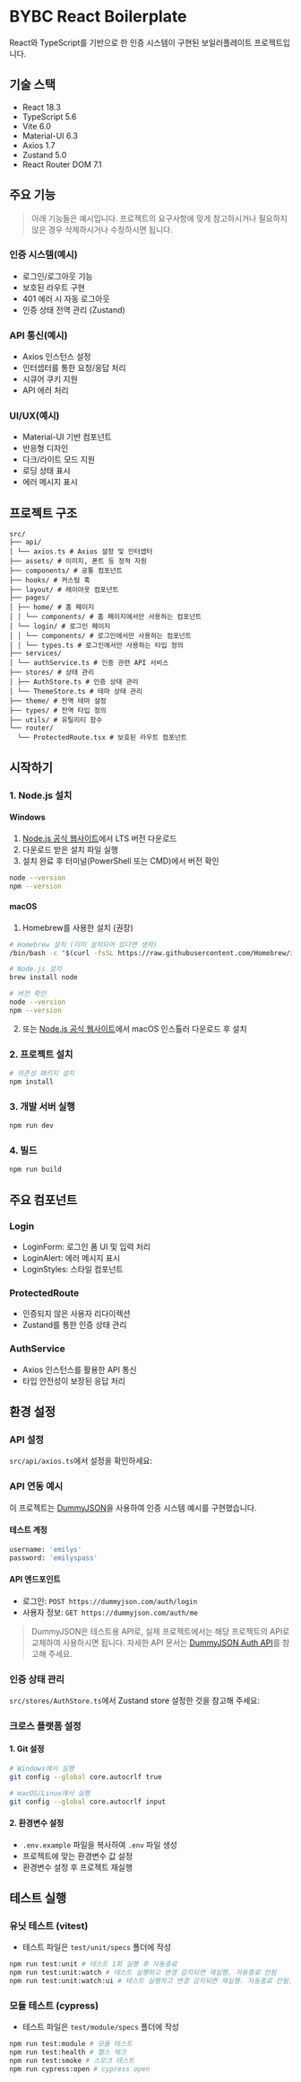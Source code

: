 # BYBC React Boilerplate

React와 TypeScript를 기반으로 한 인증 시스템이 구현된 보일러플레이트 프로젝트입니다.

## 기술 스택

- React 18.3
- TypeScript 5.6
- Vite 6.0
- Material-UI 6.3
- Axios 1.7
- Zustand 5.0
- React Router DOM 7.1

## 주요 기능

> 아래 기능들은 예시입니다. 프로젝트의 요구사항에 맞게 참고하시거나 필요하지 않은 경우 삭제하시거나 수정하시면 됩니다.

### 인증 시스템(예시)

- 로그인/로그아웃 기능
- 보호된 라우트 구현
- 401 에러 시 자동 로그아웃
- 인증 상태 전역 관리 (Zustand)

### API 통신(예시)

- Axios 인스턴스 설정
- 인터셉터를 통한 요청/응답 처리
- 시큐어 쿠키 지원
- API 에러 처리

### UI/UX(예시)

- Material-UI 기반 컴포넌트
- 반응형 디자인
- 다크/라이트 모드 지원
- 로딩 상태 표시
- 에러 메시지 표시

## 프로젝트 구조

```doc
src/
├── api/
│ └── axios.ts # Axios 설정 및 인터셉터
├── assets/ # 이미지, 폰트 등 정적 자원
├── components/ # 공통 컴포넌트
├── hooks/ # 커스텀 훅
├── layout/ # 레이아웃 컴포넌트
├── pages/
│ ├── home/ # 홈 페이지
│ │ └── components/ # 홈 페이지에서만 사용하는 컴포넌트
│ └── login/ # 로그인 페이지
│ │ └── components/ # 로그인에서만 사용하는 컴포넌트
│ │ └── types.ts # 로그인에서만 사용하는 타입 정의
├── services/
│ └── authService.ts # 인증 관련 API 서비스
├── stores/ # 상태 관리
│ ├── AuthStore.ts # 인증 상태 관리
│ └── ThemeStore.ts # 테마 상태 관리
├── theme/ # 전역 테마 설정
├── types/ # 전역 타입 정의
├── utils/ # 유틸리티 함수
└── router/
  └── ProtectedRoute.tsx # 보호된 라우트 컴포넌트
```

## 시작하기

### 1. Node.js 설치

#### Windows

1. [Node.js 공식 웹사이트](https://nodejs.org/)에서 LTS 버전 다운로드
2. 다운로드 받은 설치 파일 실행
3. 설치 완료 후 터미널(PowerShell 또는 CMD)에서 버전 확인

```bash
node --version
npm --version
```

#### macOS

1. Homebrew를 사용한 설치 (권장)

```bash
# Homebrew 설치 (이미 설치되어 있다면 생략)
/bin/bash -c "$(curl -fsSL https://raw.githubusercontent.com/Homebrew/install/HEAD/install.sh)"

# Node.js 설치
brew install node

# 버전 확인
node --version
npm --version
```

2. 또는 [Node.js 공식 웹사이트](https://nodejs.org/)에서 macOS 인스톨러 다운로드 후 설치

### 2. 프로젝트 설치

```bash
# 의존성 패키지 설치
npm install
```

### 3. 개발 서버 실행

```bash
npm run dev
```

### 4. 빌드

```bash
npm run build
```

## 주요 컴포넌트

### Login

- LoginForm: 로그인 폼 UI 및 입력 처리
- LoginAlert: 에러 메시지 표시
- LoginStyles: 스타일 컴포넌트

### ProtectedRoute

- 인증되지 않은 사용자 리다이렉션
- Zustand를 통한 인증 상태 관리

### AuthService

- Axios 인스턴스를 활용한 API 통신
- 타입 안전성이 보장된 응답 처리

## 환경 설정

### API 설정

`src/api/axios.ts`에서 설정을 확인하세요:

### API 연동 예시

이 프로젝트는 [DummyJSON](https://dummyjson.com)을 사용하여 인증 시스템 예시를 구현했습니다.

#### 테스트 계정

```bash
username: 'emilys'
password: 'emilyspass'
```

#### API 엔드포인트

- 로그인: `POST https://dummyjson.com/auth/login`
- 사용자 정보: `GET https://dummyjson.com/auth/me`

> DummyJSON은 테스트용 API로, 실제 프로젝트에서는 해당 프로젝트의 API로 교체하여 사용하시면 됩니다.
> 자세한 API 문서는 [DummyJSON Auth API](https://dummyjson.com/docs/auth)를 참고해 주세요.

### 인증 상태 관리

`src/stores/AuthStore.ts`에서 Zustand store 설정한 것을 참고해 주세요:

### 크로스 플랫폼 설정

#### 1. Git 설정

```bash
# Windows에서 실행
git config --global core.autocrlf true

# macOS/Linux에서 실행
git config --global core.autocrlf input
```

#### 2. 환경변수 설정

- `.env.example` 파일을 복사하여 `.env` 파일 생성
- 프로젝트에 맞는 환경변수 값 설정
- 환경변수 설정 후 프로젝트 재실행

## 테스트 실행

### 유닛 테스트 (vitest)

- 테스트 파일은 `test/unit/specs` 폴더에 작성

```bash
npm run test:unit # 테스트 1회 실행 후 자동종료
npm run test:unit:watch # 테스트 실행하고 변경 감지되면 재실행. 자동종료 안됨
npm run test:unit:watch:ui # 테스트 실행하고 변경 감지되면 재실행. 자동종료 안됨. 브라우저 UI 표시
```

### 모듈 테스트 (cypress)

- 테스트 파일은 `test/module/specs` 폴더에 작성

```bash
npm run test:module # 모듈 테스트
npm run test:health # 헬스 체크
npm run test:smoke # 스모크 테스트
npm run cypress:open # cypress open
```
